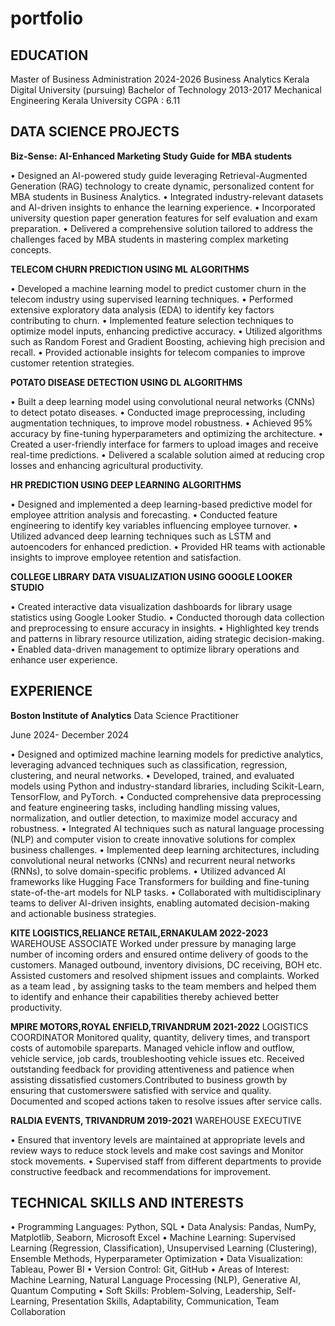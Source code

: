 # portfolio
## EDUCATION
Master of Business Administration                                                                                                   2024-2026
Business Analytics Kerala Digital University (pursuing)
Bachelor of Technology	2013-2017
Mechanical Engineering Kerala University
CGPA : 6.11

## DATA SCIENCE PROJECTS


**Biz-Sense: AI-Enhanced Marketing Study Guide for MBA students**

•	Designed an AI-powered study guide leveraging Retrieval-Augmented Generation (RAG) technology to create dynamic, personalized content for MBA students in Business Analytics.
•	Integrated industry-relevant datasets and AI-driven insights to enhance the learning experience.
•	Incorporated university question paper generation features for self evaluation and exam preparation.
•	Delivered a comprehensive solution tailored to address the challenges faced by MBA students in mastering complex marketing concepts.

**TELECOM CHURN PREDICTION USING ML ALGORITHMS**

•	Developed a machine learning model to predict customer churn in the telecom industry using supervised learning techniques.
•	Performed extensive exploratory data analysis (EDA) to identify key factors contributing to churn.
•	Implemented feature selection techniques to optimize model inputs, enhancing predictive accuracy.
•	Utilized algorithms such as Random Forest and Gradient Boosting, achieving high precision and recall.
•	Provided actionable insights for telecom companies to improve customer retention strategies.

**POTATO DISEASE DETECTION USING DL ALGORITHMS**

•	Built a deep learning model using convolutional neural networks (CNNs) to detect potato diseases.
•	Conducted image preprocessing, including augmentation techniques, to improve model robustness.
•	Achieved 95% accuracy by fine-tuning hyperparameters and optimizing the architecture.
•	Created a user-friendly interface for farmers to upload images and receive real-time predictions.
•	Delivered a scalable solution aimed at reducing crop losses and enhancing agricultural productivity.

**HR PREDICTION USING DEEP LEARNING ALGORITHMS**

•	Designed and implemented a deep learning-based predictive model for employee attrition analysis and forecasting.
•	Conducted feature engineering to identify key variables influencing employee turnover.
•	Utilized advanced deep learning techniques such as LSTM and autoencoders for enhanced prediction.
•	Provided HR teams with actionable insights to improve employee retention and satisfaction.

**COLLEGE LIBRARY DATA VISUALIZATION USING GOOGLE LOOKER STUDIO**

•	Created interactive data visualization dashboards for library usage statistics using Google Looker Studio.
•	Conducted thorough data collection and preprocessing to ensure accuracy in insights.
•	Highlighted key trends and patterns in library resource utilization, aiding strategic decision-making.
•	Enabled data-driven management to optimize library operations and enhance user experience.
 
## EXPERIENCE


**Boston Institute of Analytics**
Data Science Practitioner
 
June 2024- December 2024
 

•	Designed and optimized machine learning models for predictive analytics, leveraging advanced techniques such as classification, regression, clustering, and neural networks.
•	Developed, trained, and evaluated models using Python and industry-standard libraries, including Scikit-Learn, TensorFlow, and PyTorch.
•	Conducted comprehensive data preprocessing and feature engineering tasks, including handling missing values, normalization, and outlier detection, to maximize model accuracy and robustness.
•	Integrated AI techniques such as natural language processing (NLP) and computer vision to create innovative solutions for complex business challenges.
•	Implemented deep learning architectures, including convolutional neural networks (CNNs) and recurrent neural networks (RNNs), to solve domain-specific problems.
•	Utilized advanced AI frameworks like Hugging Face Transformers for building and fine-tuning state-of-the-art models for NLP tasks.
•	Collaborated with multidisciplinary teams to deliver AI-driven insights, enabling automated decision-making and actionable business strategies.

**KITE LOGISTICS,RELIANCE RETAIL,ERNAKULAM	2022-2023**
WAREHOUSE ASSOCIATE
  Worked under pressure by managing large number of incoming orders and ensured ontime delivery of goods to the customers. Managed outbound, inventory divisions, DC receiving, BOH etc.
  Assisted customers and resolved shipment issues and complaints.
  Worked as a team lead , by assigning tasks to the team members and helped them to identify and enhance their capabilities thereby achieved better productivity.
  
**MPIRE MOTORS,ROYAL ENFIELD,TRIVANDRUM 2021-2022**
LOGISTICS COORDINATOR
  Monitored quality, quantity, delivery times, and transport costs of automobile spareparts. Managed vehicle inflow and outflow, vehicle service, job cards, troubleshooting vehicle issues etc.
  Received outstanding feedback for providing attentiveness and patience when assisting dissatisfied customers.Contributed to business growth by ensuring that customerswere satisfied with service and quality. Documented and scoped actions taken to resolve issues after service calls.
  
**RALDIA EVENTS, TRIVANDRUM	2019-2021**
WAREHOUSE EXECUTIVE

•	Ensured that inventory levels are maintained at appropriate levels and review ways to reduce stock levels and make cost savings and Monitor stock movements.
•	Supervised staff from different departments to provide constructive feedback and recommendations for improvement.


## TECHNICAL SKILLS AND INTERESTS

•	Programming Languages: Python, SQL
•	Data Analysis: Pandas, NumPy, Matplotlib, Seaborn, Microsoft Excel
•	Machine Learning: Supervised Learning (Regression, Classification), Unsupervised Learning (Clustering), Ensemble Methods, Hyperparameter Optimization
•	Data Visualization: Tableau, Power BI
•	Version Control: Git, GitHub
•	Areas of Interest: Machine Learning, Natural Language Processing (NLP), Generative AI, Quantum Computing
•	Soft Skills: Problem-Solving, Leadership, Self-Learning, Presentation Skills, Adaptability, Communication, Team Collaboration
